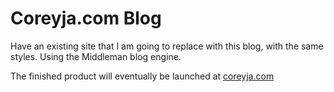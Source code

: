 # Coreyja.com Blog

Have an existing site that I am going to replace with this blog, with the same styles. Using the Middleman blog engine.

The finished product will eventually be launched at [coreyja.com](http://coreyja.com)
